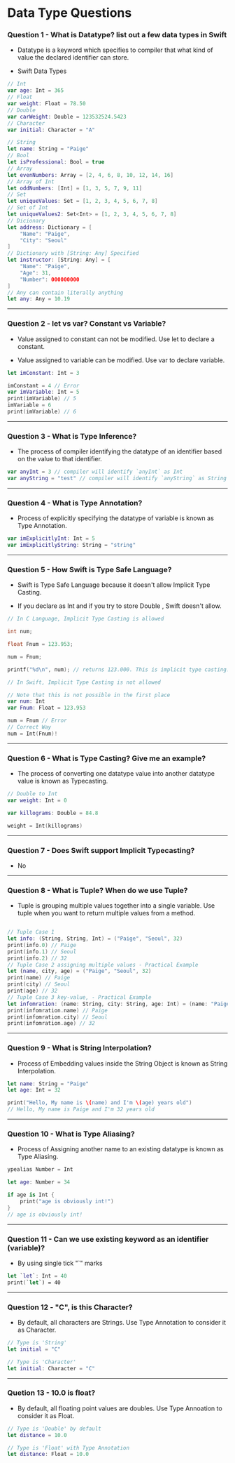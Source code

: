 # Data Type Questions

### Question 1 - What is Datatype? list out a few data types in Swift

- Datatype is a keyword which specifies to compiler that what kind of value the declared identifier can store.

- Swift Data Types

```swift
// Int
var age: Int = 365
// Float
var weight: Float = 78.50
// Double
var carWeight: Double = 123532524.5423
// Character
var initial: Character = "A"

// String
let name: String = "Paige"
// Bool
let isProfessional: Bool = true
// Array
let evenNumbers: Array = [2, 4, 6, 8, 10, 12, 14, 16]
// Array of Int
let oddNumbers: [Int] = [1, 3, 5, 7, 9, 11]
// Set
let uniqueValues: Set = [1, 2, 3, 4, 5, 6, 7, 8]
// Set of Int
let uniqueValues2: Set<Int> = [1, 2, 3, 4, 5, 6, 7, 8]
// Dicionary
let address: Dictionary = [
    "Name": "Paige",
    "City": "Seoul"
]
// Dictionary with [String: Any] Specified
let instructor: [String: Any] = [
    "Name": "Paige",
    "Age": 31,
    "Number": 000000000
]
// Any can contain literally anything
let any: Any = 10.19
```

---

### Question 2 - let vs var? Constant vs Variable?

- Value assigned to constant can not be modified. Use let to declare a constant.

- Value assigned to variable can be modified. Use var to declare variable.

```swift
let imConstant: Int = 3

imConstant = 4 // Error
var imVariable: Int = 5
print(imVariable) // 5
imVariable = 6
print(imVariable) // 6
```

---

### Question 3 - What is Type Inference?

- The process of compiler identifying the datatype of an identifier based on the value to that identifier.

```swift
var anyInt = 3 // compiler will identify `anyInt` as Int
var anyString = "test" // compiler will identify `anyString` as String
```

---

### Question 4 - What is Type Annotation?

- Process of explicitly specifying the datatype of variable is known as Type Annotation.

```swift
var imExplicitlyInt: Int = 5
var imExplicitlyString: String = "string"
```

---

### Question 5 - How Swift is Type Safe Language?

- Swift is Type Safe Language because it doesn't allow Implicit Type Casting.

- If you declare as Int and if you try to store Double , Swift doesn't allow.

```c
// In C Language, Implicit Type Casting is allowed

int num;

float Fnum = 123.953;

num = Fnum;

printf("%d\n", num); // returns 123.000. This is implicit type casting. In Swift, you cannot do that.
```

```swift
// In Swift, Implicit Type Casting is not allowed

// Note that this is not possible in the first place
var num: Int
var Fnum: Float = 123.953

num = Fnum // Error
// Correct Way
num = Int(Fnum)!

```

---

### Question 6 - What is Type Casting? Give me an example?

- The process of converting one datatype value into another datatype value is known as Typecasting.

```swift
// Double to Int
var weight: Int = 0

var killograms: Double = 84.8

weight = Int(killograms)

```

---

### Question 7 - Does Swift support Implicit Typecasting?

- No

---

### Question 8 - What is Tuple? When do we use Tuple?

- Tuple is grouping multiple values together into a single variable. Use tuple when you want to return multiple values from a method.

```swift

// Tuple Case 1
let info: (String, String, Int) = ("Paige", "Seoul", 32)
print(info.0) // Paige
print(info.1) // Seoul
print(info.2) // 32
// Tuple Case 2 assigning multiple values - Practical Example
let (name, city, age) = ("Paige", "Seoul", 32)
print(name) // Paige
print(city) // Seoul
print(age) // 32
// Tuple Case 3 key-value, - Practical Example
let infomration: (name: String, city: String, age: Int) = (name: "Paige", city: "Seoul", age: 32)
print(infomration.name) // Paige
print(infomration.city) // Seoul
print(infomration.age) // 32
```

---

### Question 9 - What is String Interpolation?

- Process of Embedding values inside the String Object is known as String Interpolation.

```swift
let name: String = "Paige"
let age: Int = 32

print("Hello, My name is \(name) and I'm \(age) years old")
// Hello, My name is Paige and I'm 32 years old
```

---

### Question 10 - What is Type Aliasing?

- Process of Assigning another name to an existing datatype is known as Type Aliasing.

```swift
ypealias Number = Int

let age: Number = 34

if age is Int {
    print("age is obviously int!")
}
// age is obviously int!
```

---

### Question 11 - Can we use existing keyword as an identifier (variable)?

- By using single tick "`" marks

```swift
let `let`: Int = 40
print(`let`) = 40
```

---

### Question 12 - "C", is this Character?

- By default, all characters are Strings. Use Type Annotation to consider it as Character.

```swift
// Type is 'String'
let initial = "C"

// Type is 'Character'
let initial: Character = "C"
```

---

### Quetion 13 - 10.0 is float?

- By default, all floating point values are doubles. Use Type Annoation to consider it as Float.

```swift
// Type is 'Double' by default
let distance = 10.0

// Type is 'Float' with Type Annotation
let distance: Float = 10.0
```
